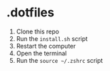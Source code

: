 # .dotfiles

1. Clone this repo
2. Run the `install.sh` script
3. Restart the computer
4. Open the terminal
5. Run the `source ~/.zshrc` script
